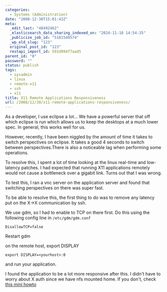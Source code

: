 ```yaml
---
categories:
  - Systems (Administration)
date: "2008-12-30T15:01:43Z"
meta:
  _edit_last: "48492462"
  _elasticsearch_data_sharing_indexed_on: "2024-11-18 14:54:35"
  _publicize_job_id: "5181540574"
  _wp_old_slug: "123"
  original_post_id: "123"
  restapi_import_id: 591d994f7aad5
parent_id: "0"
password: ""
status: publish
tags:
  - sysadmin
  - linux
  - remote-x11
  - ssh
  - x11
title: X11 Remote Applications Responsiveness
url: /2008/12/30/x11-remote-applications-responsiveness/
---
```


As a developer, I use eclipse a lot... We have a powerful server that off which
eclipse is run which allows us to keep the desktops at a much lower spec. In
general, this works well for us.

However, recently, I have been niggled by the amount of time it takes to switch
perspectives on eclipse. It takes a good 4 seconds to switch between
perspectives.There is also a noticeable lag when performing some operations.

To resolve this, I spent a lot of time looking at the linux real-time and
low-latency patches. I had expected that running X11 applications remotely would
not cause a bottleneck over a gigabit link. Turns out that I was wrong.

To test this, I ran a vnc server on the application server and found that
switching perspectives on there was super fast.

To be able to resolve this, the first thing to do was to remove any latency put
on the X->X communication by ssh.

We use gdm, so I had to enable to TCP on there first. Do this using the
following config line in `/etc/gdm/gdm.conf`

```
DisallowTCP=false
```

Restart gdm

on the remote host, export DISPLAY

```
export DISPLAY=<yourhost>:0
```

and run your application.

I found the application to be a lot more responsive after this. I didn't have to
worry about X auth since we have nfs mounted home. If you don't, check
[this mini howto](http://www.xs4all.nl/~zweije/xauth.html "Remote X Apps Mini HowTo")

